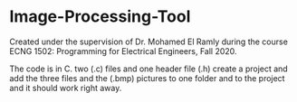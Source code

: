 # Image-Processing-Tool
Created under the supervision of Dr. Mohamed El Ramly during the course ECNG 1502: Programming for Electrical Engineers, Fall 2020. 

The code is in C. 
two (.c) files and one header file (.h)
create a project and add the three files and the (.bmp) pictures to one folder and to the project and it should work right away. 
